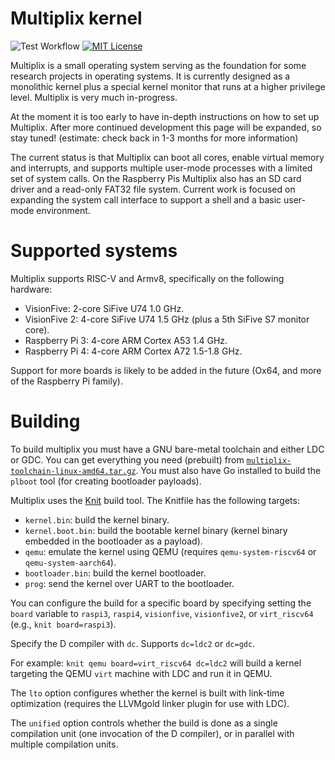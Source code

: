 # Multiplix kernel

![Test Workflow](https://github.com/zyedidia/multiplix/actions/workflows/test.yaml/badge.svg)
[![MIT License](https://img.shields.io/badge/license-MIT-blue.svg)](https://github.com/zyedidia/multiplix/blob/master/LICENSE)

Multiplix is a small operating system serving as the foundation for some
research projects in operating systems. It is currently designed as a
monolithic kernel plus a special kernel monitor that runs at a higher
privilege level. Multiplix is very much in-progress.

At the moment it is too early to have in-depth instructions on how to set up
Multiplix. After more continued development this page will be expanded, so stay
tuned! (estimate: check back in 1-3 months for more information)

The current status is that Multiplix can boot all cores, enable virtual memory
and interrupts, and supports multiple user-mode processes with a limited set of
system calls. On the Raspberry Pis Multiplix also has an SD card driver and a
read-only FAT32 file system. Current work is focused on expanding the system
call interface to support a shell and a basic user-mode environment.

# Supported systems

Multiplix supports RISC-V and Armv8, specifically on the following hardware:

* VisionFive: 2-core SiFive U74 1.0 GHz.
* VisionFive 2: 4-core SiFive U74 1.5 GHz (plus a 5th SiFive S7 monitor core).
* Raspberry Pi 3: 4-core ARM Cortex A53 1.4 GHz.
* Raspberry Pi 4: 4-core ARM Cortex A72 1.5-1.8 GHz.

Support for more boards is likely to be added in the future (Ox64, and more of
the Raspberry Pi family).

# Building

To build multiplix you must have a GNU bare-metal toolchain and either LDC or
GDC. You can get everything you need (prebuilt) from
[`multiplix-toolchain-linux-amd64.tar.gz`](https://github.com/zyedidia/build-gdc/releases/latest).
You must also have Go installed to build the `plboot` tool (for creating
bootloader payloads).

Multiplix uses the [Knit](https://github.com/zyedidia/knit) build tool. The
Knitfile has the following targets:

* `kernel.bin`: build the kernel binary.
* `kernel.boot.bin`: build the bootable kernel binary (kernel binary embedded
  in the bootloader as a payload).
* `qemu`: emulate the kernel using QEMU (requires `qemu-system-riscv64` or
  `qemu-system-aarch64`).
* `bootloader.bin`: build the kernel bootloader.
* `prog`: send the kernel over UART to the bootloader.

You can configure the build for a specific board by specifying setting the
`board` variable to `raspi3`, `raspi4`, `visionfive`, `visionfive2`, or
`virt_riscv64` (e.g., `knit board=raspi3`).

Specify the D compiler with `dc`. Supports `dc=ldc2` or `dc=gdc`.

For example: `knit qemu board=virt_riscv64 dc=ldc2` will build a kernel
targeting the QEMU `virt` machine with LDC and run it in QEMU.

The `lto` option configures whether the kernel is built with link-time
optimization (requires the LLVMgold linker plugin for use with LDC).

The `unified` option controls whether the build is done as a single compilation
unit (one invocation of the D compiler), or in parallel with multiple
compilation units.
